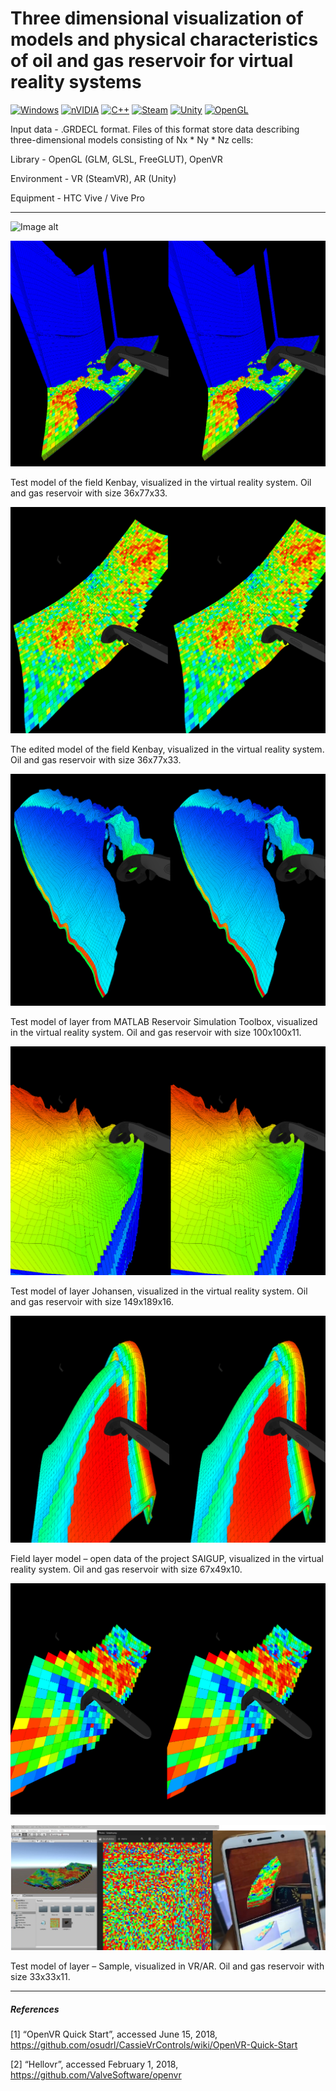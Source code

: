 # **Three dimensional visualization of models and physical characteristics of oil and gas reservoir for virtual reality systems**
[![Windows](https://img.shields.io/badge/Windows-0078D6?style=for-the-badge&logo=windows&logoColor=white)](https://support.microsoft.com/ru-ru/windows) 
[![nVIDIA](https://img.shields.io/badge/nVIDIA-%2376B900.svg?style=for-the-badge&logo=nVIDIA&logoColor=white)](https://www.nvidia.com/ru-ru/)
[![C++](https://img.shields.io/badge/c++-%2300599C.svg?style=for-the-badge&logo=c%2B%2B&logoColor=white)](https://www.nvidia.com/ru-ru/)
[![Steam](https://img.shields.io/badge/steam-%23000000.svg?style=for-the-badge&logo=steam&logoColor=white)](https://www.steamvr.com/en/)
[![Unity](https://img.shields.io/badge/unity-%23000000.svg?style=for-the-badge&logo=unity&logoColor=white)](https://unity.com/ru)
[![OpenGL](https://img.shields.io/badge/OpenGL-%23FFFFFF.svg?style=for-the-badge&logo=opengl)](https://www.opengl.org)


Input data - .GRDECL format. Files of this format store data describing three-dimensional models consisting of Nx * Ny * Nz cells:

Library - OpenGL (GLM, GLSL, FreeGLUT), OpenVR

Environment - VR (SteamVR), AR (Unity)

Equipment - HTC Vive / Vive Pro



------

![Image alt](https://github.com/aktumar/2017_OpenGL_VR/blob/master/img/1.gif)



![Image alt](https://github.com/aktumar/2017_OpenGL_VR/blob/master/img/1.png)



Test model of the field Kenbay, visualized in the virtual reality system. Oil and gas reservoir with size 36x77x33.





![Image alt](https://github.com/aktumar/2017_OpenGL_VR/blob/master/img/2.png)



The edited model of the field Kenbay, visualized in the virtual reality system. Oil and gas reservoir with size 36x77x33.





![Image alt](https://github.com/aktumar/2017_OpenGL_VR/blob/master/img/3.png)



Test model of layer from MATLAB Reservoir Simulation Toolbox, visualized in the virtual reality system. Oil and gas reservoir with size 100x100x11.





![Image alt](https://github.com/aktumar/2017_OpenGL_VR/blob/master/img/4.png)



Test model of layer Johansen, visualized in the virtual reality system. Oil and gas reservoir with size 149x189x16.





![Image alt](https://github.com/aktumar/2017_OpenGL_VR/blob/master/img/5.png)



Field layer model – open data of the project SAIGUP, visualized in the virtual reality system. Oil and gas reservoir with size 67x49x10.





![Image alt](https://github.com/aktumar/2017_OpenGL_VR/blob/master/img/6.png)

![Image alt](https://github.com/aktumar/2017_OpenGL_VR/blob/master/img/15.png)



Test model of layer – Sample, visualized in VR/AR. Oil and gas reservoir with size 33x33x11.





------

##### References

[1] “OpenVR Quick Start”, accessed June 15, 2018, https://github.com/osudrl/CassieVrControls/wiki/OpenVR-Quick-Start

[2] “Hellovr”, accessed February 1, 2018, https://github.com/ValveSoftware/openvr
